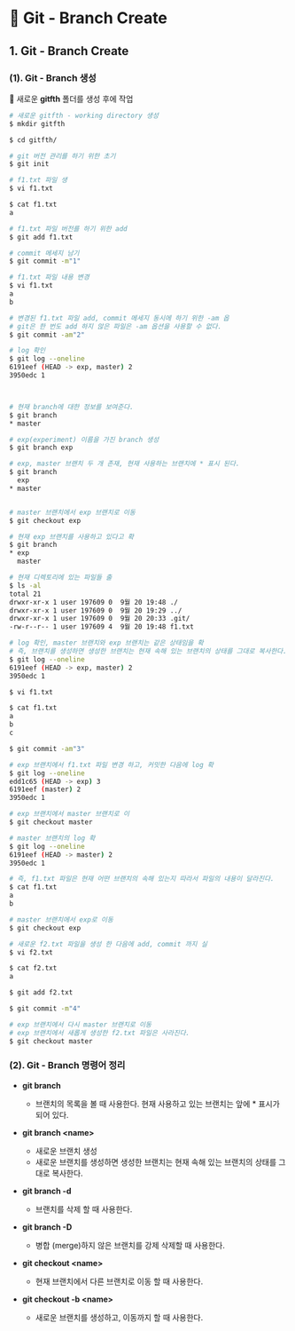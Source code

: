 # 📄 Git - Branch Create

## 1. Git - Branch Create

### \(1\). Git - Branch 생성

🔎 새로운 **gitfth** 폴더를 생성 후에 작업

```bash
# 새로운 gitfth - working directory 생성
$ mkdir gitfth

$ cd gitfth/

# git 버전 관리를 하기 위한 초기
$ git init

# f1.txt 파일 생
$ vi f1.txt

$ cat f1.txt 
a

# f1.txt 파일 버전를 하기 위한 add
$ git add f1.txt

# commit 메세지 남기
$ git commit -m"1"

# f1.txt 파일 내용 변경
$ vi f1.txt
a
b

# 변경된 f1.txt 파일 add, commit 메세지 동시에 하기 위한 -am 옵
# git은 한 번도 add 하지 않은 파일은 -am 옵션을 사용할 수 없다.
$ git commit -am"2"

# log 확인
$ git log --oneline
6191eef (HEAD -> exp, master) 2
3950edc 1



# 현재 branch에 대한 정보를 보여준다.
$ git branch
* master

# exp(experiment) 이름을 가진 branch 생성
$ git branch exp

# exp, master 브랜치 두 개 존재, 현재 사용하는 브랜치에 * 표시 된다.
$ git branch
  exp
* master


# master 브랜치에서 exp 브랜치로 이동
$ git checkout exp

# 현재 exp 브랜치를 사용하고 있다고 확
$ git branch
* exp
  master

# 현재 디렉토리에 있는 파일들 출
$ ls -al
total 21
drwxr-xr-x 1 user 197609 0  9월 20 19:48 ./
drwxr-xr-x 1 user 197609 0  9월 20 19:29 ../
drwxr-xr-x 1 user 197609 0  9월 20 20:33 .git/
-rw-r--r-- 1 user 197609 4  9월 20 19:48 f1.txt

# log 확인, master 브랜치와 exp 브랜치는 같은 상태임을 확
# 즉, 브랜치를 생성하면 생성한 브랜치는 현재 속해 있는 브랜치의 상태를 그대로 복사한다.
$ git log --oneline
6191eef (HEAD -> exp, master) 2
3950edc 1

$ vi f1.txt

$ cat f1.txt
a
b
c

$ git commit -am"3"

# exp 브랜치에서 f1.txt 파일 변경 하고, 커밋한 다음에 log 확
$ git log --oneline
edd1c65 (HEAD -> exp) 3
6191eef (master) 2
3950edc 1

# exp 브랜치에서 master 브랜치로 이
$ git checkout master

# master 브랜치의 log 확
$ git log --oneline
6191eef (HEAD -> master) 2
3950edc 1

# 즉, f1.txt 파일은 현재 어떤 브랜치의 속해 있는지 따라서 파일의 내용이 달라진다. 
$ cat f1.txt
a
b

# master 브랜치에서 exp로 이동
$ git checkout exp

# 새로운 f2.txt 파일을 생성 한 다음에 add, commit 까지 실
$ vi f2.txt

$ cat f2.txt
a

$ git add f2.txt

$ git commit -m"4"

# exp 브랜치에서 다시 master 브랜치로 이동
# exp 브랜치에서 새롭게 생성한 f2.txt 파일은 사라진다.
$ git checkout master
```

### \(2\). Git - Branch 명령어 정리

* **git branch**
  * 브랜치의 목록을 볼 때 사용한다. 현재 사용하고 있는 브랜치는 앞에 \* 표시가 되어 있다.
* **git branch &lt;name&gt;**
  * 새로운 브랜치 생성
  * 새로운 브랜치를 생성하면 생성한 브랜치는 현재 속해 있는 브랜치의 상태를 그대로 복사한다.
* **git branch -d**
  * 브랜치를 삭제 할 때 사용한다.
* **git branch -D**
  * 병합 \(merge\)하지 않은 브랜치를 강제 삭제할 때 사용한다.
* **git checkout &lt;name&gt;**
  * 현재 브랜치에서 다른 브랜치로 이동 할 때 사용한다.
* **git checkout -b &lt;name&gt;**

  * 새로운 브랜치를 생성하고, 이동까지 할 때 사용한다.


